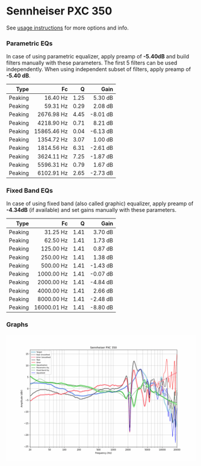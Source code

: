 # Sennheiser PXC 350
See [usage instructions](https://github.com/jaakkopasanen/AutoEq#usage) for more options and info.

### Parametric EQs
In case of using parametric equalizer, apply preamp of **-5.40dB** and build filters manually
with these parameters. The first 5 filters can be used independently.
When using independent subset of filters, apply preamp of **-5.40 dB**.

| Type    | Fc          |    Q | Gain     |
|--------:|------------:|-----:|---------:|
| Peaking | 16.40 Hz    | 1.25 | 5.30 dB  |
| Peaking | 59.31 Hz    | 0.29 | 2.08 dB  |
| Peaking | 2676.98 Hz  | 4.45 | -8.01 dB |
| Peaking | 4218.90 Hz  | 0.71 | 8.21 dB  |
| Peaking | 15865.46 Hz | 0.04 | -6.13 dB |
| Peaking | 1354.72 Hz  | 3.07 | 1.00 dB  |
| Peaking | 1814.56 Hz  | 6.31 | -2.61 dB |
| Peaking | 3624.11 Hz  | 7.25 | -1.87 dB |
| Peaking | 5596.31 Hz  | 0.79 | 1.67 dB  |
| Peaking | 6102.91 Hz  | 2.65 | -2.73 dB |

### Fixed Band EQs
In case of using fixed band (also called graphic) equalizer, apply preamp of **-4.34dB**
(if available) and set gains manually with these parameters.

| Type    | Fc          |    Q | Gain     |
|--------:|------------:|-----:|---------:|
| Peaking | 31.25 Hz    | 1.41 | 3.70 dB  |
| Peaking | 62.50 Hz    | 1.41 | 1.73 dB  |
| Peaking | 125.00 Hz   | 1.41 | 0.87 dB  |
| Peaking | 250.00 Hz   | 1.41 | 1.38 dB  |
| Peaking | 500.00 Hz   | 1.41 | -1.43 dB |
| Peaking | 1000.00 Hz  | 1.41 | -0.07 dB |
| Peaking | 2000.00 Hz  | 1.41 | -4.84 dB |
| Peaking | 4000.00 Hz  | 1.41 | 2.66 dB  |
| Peaking | 8000.00 Hz  | 1.41 | -2.48 dB |
| Peaking | 16000.01 Hz | 1.41 | -8.80 dB |

### Graphs
![](./Sennheiser%20PXC%20350.png)